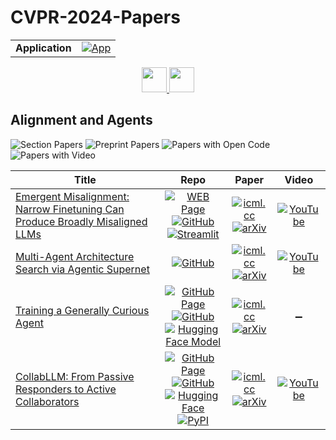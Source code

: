 # CVPR-2024-Papers

<table>
    <tr>
        <td><strong>Application</strong></td>
        <td>
            <a href="https://huggingface.co/spaces/DmitryRyumin/NewEraAI-Papers" style="float:left;">
                <img src="https://img.shields.io/badge/🤗-NewEraAI--Papers-FFD21F.svg" alt="App" />
            </a>
        </td>
    </tr>
</table>

<div align="center">
    <a href="https://github.com/DmitryRyumin/ICML-2025-Papers/blob/main/README.md">
        <img src="https://cdn.jsdelivr.net/gh/DmitryRyumin/NewEraAI-Papers@main/images/home.svg" width="40" alt="" />
    </a>
    <a href="https://github.com/DmitryRyumin/ICML-205-Papers/blob/main/sections/2025/main/positions-better-ways-to-do-machine-learning.md">
        <img src="https://cdn.jsdelivr.net/gh/DmitryRyumin/NewEraAI-Papers@main/images/right.svg" width="40" alt="" />
    </a>
</div>

## Alignment and Agents

![Section Papers](https://img.shields.io/badge/Section%20Papers-4-42BA16) ![Preprint Papers](https://img.shields.io/badge/Preprint%20Papers-0-b31b1b) ![Papers with Open Code](https://img.shields.io/badge/Papers%20with%20Open%20Code-0-1D7FBF) ![Papers with Video](https://img.shields.io/badge/Papers%20with%20Video-0-FF0000)

| **Title** | **Repo** | **Paper** | **Video** |
|-----------|:--------:|:---------:|:---------:|
| [Emergent Misalignment: Narrow Finetuning Can Produce Broadly Misaligned LLMs](https://icml.cc/virtual/2025/poster/44803) | [![WEB Page](https://img.shields.io/badge/WEB-Page-159957.svg)](https://www.emergent-misalignment.com/) <br /> [![GitHub](https://img.shields.io/github/stars/emergent-misalignment/emergent-misalignment?style=flat)](https://github.com/emergent-misalignment/emergent-misalignment) <br /> [![Streamlit](https://img.shields.io/badge/👑-demo-FFD21F.svg)](https://emergent-misalignment.streamlit.app/) | [![icml.cc](https://img.shields.io/badge/html-icml.cc-2494E0.svg)](https://icml.cc/virtual/2025/poster/44803) <br /> [![arXiv](https://img.shields.io/badge/arXiv-2502.17424-b31b1b.svg)](http://arxiv.org/abs/2502.17424) | [![YouTube](https://img.shields.io/badge/YouTube-%23FF0000.svg?style=for-the-badge&logo=YouTube&logoColor=white)](https://www.youtube.com/watch?v=D8IZPCqqp5s) |
| [Multi-Agent Architecture Search via Agentic Supernet](https://icml.cc/virtual/2025/poster/44335) | [![GitHub](https://img.shields.io/github/stars/bingreeky/MaAS?style=flat)](https://github.com/bingreeky/MaAS) | [![icml.cc](https://img.shields.io/badge/html-icml.cc-2494E0.svg)](https://icml.cc/virtual/2025/poster/44335) <br /> [![arXiv](https://img.shields.io/badge/arXiv-2502.04180-b31b1b.svg)](http://arxiv.org/abs/2502.04180) | [![YouTube](https://img.shields.io/badge/YouTube-%23FF0000.svg?style=for-the-badge&logo=YouTube&logoColor=white)](https://www.youtube.com/watch?v=Ng-QtR4wFuI) |
| [Training a Generally Curious Agent](https://icml.cc/virtual/2025/poster/45106) | [![GitHub Page](https://img.shields.io/badge/GitHub-Page-159957.svg)](https://paprika-llm.github.io/) <br /> [![GitHub](https://img.shields.io/github/stars/tajwarfahim/paprika?style=flat)](https://github.com/tajwarfahim/paprika) <br /> [![Hugging Face Model](https://img.shields.io/badge/🤗-model-FFD21F.svg)](https://huggingface.co/ftajwar/paprika_Meta-Llama-3.1-8B-Instruct) | [![icml.cc](https://img.shields.io/badge/html-icml.cc-2494E0.svg)](https://icml.cc/virtual/2025/poster/45106) <br /> [![arXiv](https://img.shields.io/badge/arXiv-2502.17543-b31b1b.svg)](http://arxiv.org/abs/2502.17543) | :heavy_minus_sign: |
| [CollabLLM: From Passive Responders to Active Collaborators](https://icml.cc/virtual/2025/poster/45988) | [![GitHub Page](https://img.shields.io/badge/GitHub-Page-159957.svg)](https://wuyxin.github.io/collabllm/) <br /> [![GitHub](https://img.shields.io/github/stars/Wuyxin/collabllm?style=flat)](https://github.com/Wuyxin/collabllm) <br /> [![Hugging Face](https://img.shields.io/badge/🤗-demo-FFD21F.svg)](https://huggingface.co/spaces/collabllm/CollabLLM-Llama-3.1-8B-Instruct) <br /> [![PyPI](https://img.shields.io/pypi/v/collabllm)](https://pypi.org/project/collabllm/) | [![icml.cc](https://img.shields.io/badge/html-icml.cc-2494E0.svg)](https://icml.cc/virtual/2025/poster/45988) <br /> [![arXiv](https://img.shields.io/badge/arXiv-2502.00640-b31b1b.svg)](http://arxiv.org/abs/2502.00640) | [![YouTube](https://img.shields.io/badge/YouTube-%23FF0000.svg?style=for-the-badge&logo=YouTube&logoColor=white)](https://www.youtube.com/watch?v=SAfuVNoVmLM) |
